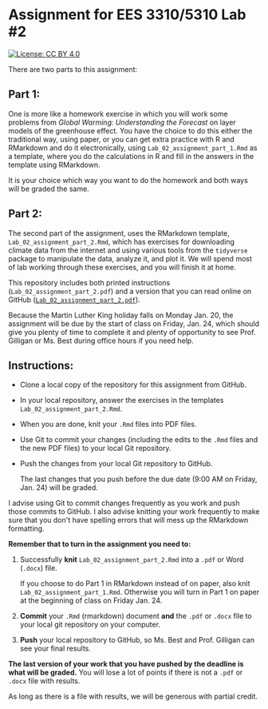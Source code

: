 # Assignment for EES 3310/5310 Lab #2

[![License: CC BY 4.0](https://img.shields.io/badge/License-CC%20BY%204.0-lightgrey.svg)](https://creativecommons.org/licenses/by/4.0/)

There are two parts to this assignment:

## Part 1:

One is more like a homework exercise in which you will work some problems from
_Global Warming: Understanding the Forecast_ on layer models of the greenhouse
effect. You have the choice to do this either the traditional way, using paper,
or you can get extra practice with R and RMarkdown and do it electronically,
using `Lab_02_assignment_part_1.Rmd` as a template, where you do the 
calculations in R and fill in the answers in the template using RMarkdown.

It is your choice which way you want to do the homework and both ways will be
graded the same.

## Part 2:

The second part of the assignment, uses the RMarkdown template, 
`Lab_02_assignment_part_2.Rmd`, which has exercises
for downloading climate data from the internet and using various tools from the
`tidyverse` package to manipulate the data, analyze it, and plot it.
We will spend most of lab working through these exercises, and you will finish
it at home.

This repository includes both printed instructions 
(`Lab_02_assignment_part_2.pdf`) and a version that you can read online on
GitHub ([`Lab_02_assignment_part_2.pdf`](blob/master/Lab_02_assignment_part_2.Rmd)).

Because the Martin Luther King holiday falls on Monday Jan. 20, the assignment
will be due by the start of class on Friday, Jan. 24, which should give you
plenty of time to complete it and plenty of opportunity to see Prof. Gilligan
or Ms. Best during office hours if you need help.

## Instructions:

* Clone a local copy of the repository for this assignment from GitHub.
* In your local repository, answer the exercises in the templates
  `Lab_02_assignment_part_2.Rmd`.
* When you are done, knit your `.Rmd` files into PDF files.
* Use Git to commit your changes (including the edits to the `.Rmd` files
  and the new PDF files) to your local Git repository.
* Push the changes from your local Git repository to GitHub.

    The last changes that you push before the due date (9:00 AM on Friday, 
    Jan. 24) will be graded.

I advise using Git to commit changes frequently as you work and push those 
commits to GitHub.
I also advise knitting your work frequently to make sure that you don't have 
spelling errors that will mess up the RMarkdown formatting.

**Remember that to turn in the assignment you need to:**

1. Successfully **knit** `Lab_02_assignment_part_2.Rmd` into a `.pdf` or 
   Word (`.docx`) file. 
   
     If you choose to do Part 1 in RMarkdown instead 
     of on paper, also knit `Lab_02_assignment_part_1.Rmd`. Otherwise you will
     turn in Part 1 on paper at the beginning of class on Friday Jan. 24.
2. **Commit** your `.Rmd` (rmarkdown) document **and** the `.pdf` or `.docx` 
   file to your local git repository on your computer.
3. **Push** your local repository to GitHub, so Ms. Best and Prof. Gilligan 
   can see your final results.

**The last version of your work that you have pushed by the deadline is what will be graded.**
You will lose a lot of points if there is not a `.pdf` or `.docx` file with results.

As long as there is a file with results, we will be generous with partial credit.

